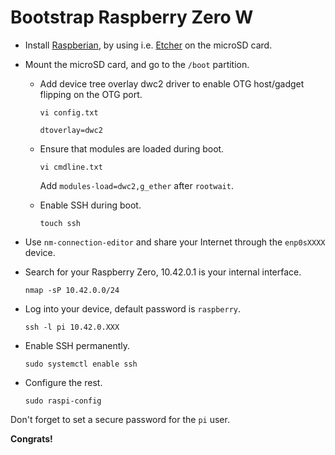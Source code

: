 # Bootstrap Raspberry Zero W


- Install [Raspberian](), by using i.e. [Etcher]() on the microSD card.

- Mount the microSD card, and go to the `/boot` partition.

    - Add device tree overlay dwc2 driver to enable OTG host/gadget flipping on the OTG port.

        ```
        vi config.txt
        ```

        ```
        dtoverlay=dwc2
        ```

    - Ensure that modules are loaded during boot.

        ```
        vi cmdline.txt
        ```

        Add `modules-load=dwc2,g_ether` after `rootwait`.
        
    - Enable SSH during boot.

        ```
        touch ssh
        ```

- Use `nm-connection-editor` and share your Internet through the `enp0sXXXX` device.

- Search for your Raspberry Zero, 10.42.0.1 is your internal interface.

    ```
    nmap -sP 10.42.0.0/24
    ```

- Log into your device, default password is `raspberry`.

    ```
    ssh -l pi 10.42.0.XXX
    ```

- Enable SSH permanently.

    ```
    sudo systemctl enable ssh
    ```

- Configure the rest.

    ```
    sudo raspi-config
    ```

Don't forget to set a secure password for the `pi` user.

**Congrats!**

[Raspberian]: https://www.raspberrypi.org/downloads/raspbian/
[Etcher]: https://etcher.io/

